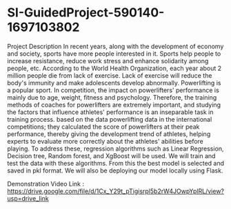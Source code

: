 # SI-GuidedProject-590140-1697103802
Project Description
In recent years, along with the development of economy and society, sports have more people interested in it. Sports help people to increase resistance, reduce work stress and enhance solidarity among people, etc. According to the World Health Organization, each year about 2 million people die from lack of exercise. Lack of exercise will reduce the body's immunity and make adolescents develop abnormally. 
Powerlifting is a popular sport. In competition, the impact on powerlifters' performance is mainly due to age, weight, fitness and psychology. Therefore, the training methods of coaches for powerlifters are extremely important, and studying the factors that influence athletes' performance is an inseparable task in training process. based on the data powerlifting data in the international competitions; they calculated the score of powerlifters at their peak performance, thereby giving the development trend of athletes, helping experts to evaluate more correctly about the athletes' abilities before playing. 
To address these, regression algorithms such as Linear Regression, Decision tree, Random forest, and XgBoost will be used. We will train and test the data with these algorithms. From this the best model is selected and saved in pkl format. We will also be deploying our model locally using Flask.

Demonstration Video Link : https://drive.google.com/file/d/1Cx_Y29t_pTigisrpl5b2rW4JOwpYplRL/view?usp=drive_link
